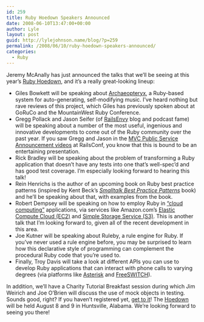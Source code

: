 ```yaml
---
id: 259
title: Ruby Hoedown Speakers Announced
date: 2008-06-10T13:47:00+00:00
author: Lyle
layout: post
guid: http://lylejohnson.name/blog/?p=259
permalink: /2008/06/10/ruby-hoedown-speakers-announced/
categories:
  - Ruby
---
```

Jeremy McAnally has just announced the talks that we&#8217;ll be seeing at this year&#8217;s [Ruby Hoedown](http://www.rubyhoedown.com/), and it&#8217;s a really great-looking lineup:

  * Giles Bowkett will be speaking about [Archaeopteryx](http://gilesbowkett.blogspot.com/2008/02/archaeopteryx-ruby-midi-generator.html), a Ruby-based system for auto-generating, self-modifying music. I&#8217;ve heard nothing but rave reviews of this project, which Giles has previously spoken about at GoRuCo and the MountainWest Ruby Conference.
  * Gregg Pollack and Jason Seifer (of [RailsEnvy](http://www.railsenvy.com/) blog and podcast fame) will be speaking about a number of the most useful, ingenious and innovative developments to come out of the Ruby community over the past year. If you saw Gregg and Jason in the [MVC Public Service Announcement videos](http://www.railsenvy.com/2008/6/3/mvc-videos) at RailsConf, you know that this is bound to be an entertaining presentation.
  * Rick Bradley will be speaking about the problem of transforming a Ruby application that doesn&#8217;t have any tests into one that&#8217;s well-spec&#8217;d and has good test coverage. I&#8217;m especially looking forward to hearing this talk!
  * Rein Henrichs is the author of an upcoming book on Ruby best practice patterns (inspired by Kent Beck&#8217;s <cite><a href="http://www.amazon.com/Smalltalk-Best-Practice-Patterns-Kent/dp/013476904X">Smalltalk Best Practice Patterns</a></cite> book) and he&#8217;ll be speaking about that, with examples from the book.
  * Robert Dempsey will be speaking on how to employ Ruby in [&#8220;cloud computing&#8221;](http://en.wikipedia.org/wiki/Cloud_computing) applications, via services like Amazon.com&#8217;s [Elastic Compute Cloud (EC2)](http://aws.amazon.com/ec2/) and [Simple Storage Service (S3)](http://aws.amazon.com/s3/). This is another talk that I&#8217;m looking forward to, given all of the recent development in this area.
  * Joe Kutner will be speaking about <a http="http://www.ruleby.org/">Ruleby</a>, a rule engine for Ruby. If you&#8217;ve never used a rule engine before, you may be surprised to learn how this declarative style of programming can complement the procedural Ruby code that you&#8217;re used to.
  * Finally, Troy Davis will take a look at different APIs you can use to develop Ruby applications that can interact with phone calls to varying degrees (via platforms like [Asterisk](http://www.asterisk.org/) and [FreeSWITCH](http://www.freeswitch.org/)).

In addition, we&#8217;ll have a Charity Tutorial Breakfast session during which Jim Weirich and Joe O&#8217;Brien will discuss the use of mock objects in testing. Sounds good, right? If you haven&#8217;t registered yet, [get to it](http://rubyhoedown.eventwax.com/ruby-hoedown-2008/register)! The [Hoedown](http://www.rubyhoedown.com/) will be held August 8 and 9 in Huntsville, Alabama. We&#8217;re looking forward to seeing you there!
